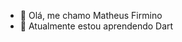 - 👋 Olá, me chamo Matheus Firmino
- 🌱 Atualmente estou aprendendo Dart

<!---
matheusfirminotga/matheusfirminotga is a ✨ special ✨ repository because its `README.md` (this file) appears on your GitHub profile.
You can click the Preview link to take a look at your changes.
--->
